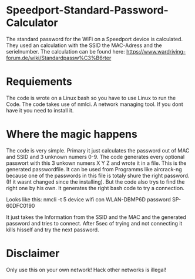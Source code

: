 # Speedport-Standard-Password-Calculator

The standard password for the WiFi on a Speedport device is calculated. 
They used an calculation with the SSID the MAC-Adress and the serielnumber.
The calculation can be found here: https://www.wardriving-forum.de/wiki/Standardpassw%C3%B6rter

# Requiements

The code is wrote on a Linux bash so you have to use Linux to run the Code.
The code takes use of nmlci. A network managing tool. If you dont have it you need to install it.

# Where the magic happens

The code is very simple. Primary it just calculates the password out of MAC and SSID and 3 unknown numers 0-9.
The code generates every optional passwort with this 3 unkown numers X Y Z and wrote it in a file.
This is the generated passwordfile. It can be used from Programms like aircrack-ng because one of the passwords in this file is totaly shure the right password. (If it wasnt changed since the installing).
But the code also trys to find the right one by his own. It generates the right bash code to try a connection.

Looks like this: nmcli -t 5 device wifi con WLAN-DBMP6D password SP-60DFC0190

It just takes the Information from the SSID and the MAC and the generated password and tries to connect. After 5sec of trying and not connecting it kills hisself and try the next password.

# Disclaimer

Only use this on your own network! Hack other networks is illegal!
